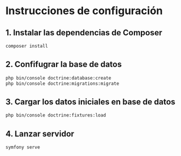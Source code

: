 # Instrucciones de configuración

## 1. Instalar las dependencias de Composer

```bash
composer install
```

## 2. Confifugrar la base de datos
```bash
php bin/console doctrine:database:create
php bin/console doctrine:migrations:migrate
```

## 3. Cargar los datos iniciales en base de datos
```bash
php bin/console doctrine:fixtures:load
```

## 4. Lanzar servidor
```bash
symfony serve
```
